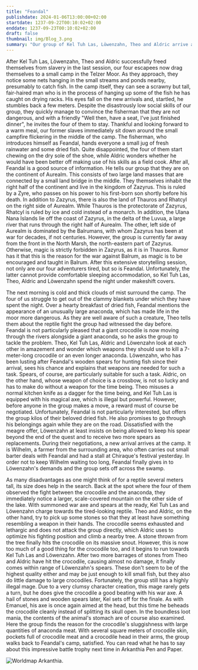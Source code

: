 ```yaml
---
title: "Feandal"
publishdate: 2024-01-06T13:00:00+02:00
startdate: 1237-09-22T00:10:02+02:00
enddate: 1237-09-23T00:10:02+02:00
draft: false
thumbnail: img/Blog_3.png
summary: "Our group of Kel Tuh Las, Löwenzahn, Theo and Aldric arrive at the small camp in the Telzer swamp, which they discovered last time. Here they meet Feandal the fisherman, who gives them a brief summary of which country and world they live in. After a night in Feandal's camp, he has another mission for our group. You can find out what it is and how the four of them go about it here:"
---
```


After Kel Tuh Las, Löwenzahn, Theo and Aldric successfully freed themselves from slavery in the last session, our four escapees now drag themselves to a small camp in the Telzer Moor. As they approach, they notice some nets hanging in the small streams and ponds nearby, presumably to catch fish. In the camp itself, they can see a scrawny but tall, fair-haired man who is in the process of hanging up some of the fish he has caught on drying racks. His eyes fall on the new arrivals and, startled, he stumbles back a few meters. Despite the disastrously low social skills of our group, they quickly manage to convince the fisherman that they are not dangerous, and with a friendly "Well then, have a seat, I've just finished dinner", he invites the four of them to stay. Thankful and looking forward to a warm meal, our former slaves immediately sit down around the small campfire flickering in the middle of the camp. The fisherman, who introduces himself as Feandal, hands everyone a small jug of fresh rainwater and some dried fish. Quite disappointed, the four of them start chewing on the dry sole of the shoe, while Aldric wonders whether he would have been better off making use of his skills as a field cook. After all, Feandal is a good source of information. He tells our group that they are on the continent of Aurealm. This consists of two large land masses that are connected by a small land bridge in the middle. They themselves inhabit the right half of the continent and live in the kingdom of Zazyrus. This is ruled by a Zyre, who passes on his power to his first-born son shortly before his death. In addition to Zazyrus, there is also the land of Thauros and Rhatcyl on the right side of Aurealm. While Thauros is the protectorate of Zazyrus, Rhatcyl is ruled by ice and cold instead of a monarch. In addition, the Ulana Nana Islands lie off the coast of Zazyrus, in the delta of the Luvua, a large river that runs through the right half of Aurealm. The other, left side of Aurealm is dominated by the Balrumans, with whom Zazyrus has been at war for decades, if not centuries. However, the group is currently far away from the front in the North Marsh, the north-eastern part of Zazyrus. Otherwise, magic is strictly forbidden in Zazyrus, as it is in Thauros. Rumor has it that this is the reason for the war against Balrum, as magic is to be encouraged and taught in Balrum. After this extensive storytelling session, not only are our four adventurers tired, but so is Feandal. Unfortunately, the latter cannot provide comfortable sleeping accommodation, so Kel Tuh Las, Theo, Aldric and Löwenzahn spend the night under makeshift covers.

The next morning is cold and thick clouds of mist surround the camp. The four of us struggle to get out of the clammy blankets under which they have spent the night. Over a hearty breakfast of dried fish, Feandal mentions the appearance of an unusually large anaconda, which has made life in the moor more dangerous. As they are well aware of such a creature, Theo tells them about the reptile fight the group had witnessed the day before. Feandal is not particularly pleased that a giant crocodile is now moving through the rivers alongside a giant anaconda, so he asks the group to tackle the problem. Theo, Kel Tuh Las, Aldric and Löwenzahn look at each other in amazement and wonder which weapons they should use to kill a 7-meter-long crocodile or an even longer anaconda. Löwenzahn, who has been lusting after Feandal's wooden spears for hunting fish since their arrival, sees his chance and explains that weapons are needed for such a task. Spears, of course, are particularly suitable for such a task. Aldric, on the other hand, whose weapon of choice is a crossbow, is not so lucky and has to make do without a weapon for the time being. Theo misuses a normal kitchen knife as a dagger for the time being, and Kel Tuh Las is equipped with his magical axe, which is illegal but powerful. However, before anyone in the group makes a move, a reward must of course be negotiated. Unfortunately, Feandal is not particularly interested, but offers the group kilos of their beloved dried fish. He also promises to go through his belongings again while they are on the road. Dissatisfied with the meagre offer, Löwenzahn at least insists on being allowed to keep his spear beyond the end of the quest and to receive two more spears as replacements. During their negotiations, a new arrival arrives at the camp. It is Wilhelm, a farmer from the surrounding area, who often carries out small barter deals with Feandal and had a stall at Chiraque's festival yesterday. In order not to keep Wilhelm waiting too long, Feandal finally gives in to Löwenzahn's demands and the group sets off across the swamp.

As many disadvantages as one might think of for a reptile several meters tall, its size does help in the search. Back at the spot where the four of them observed the fight between the crocodile and the anaconda, they immediately notice a larger, scale-covered mountain on the other side of the lake. With summoned war axe and spears at the ready, Kel Tuh Las and Löwenzahn charge towards the tired-looking reptile. Theo and Aldric, on the other hand, try to pick up some stones so that they at least have something resembling a weapon in their hands. The crocodile seems exhausted and lethargic and does not attack the group directly, which Aldric uses to optimize his fighting position and climb a nearby tree. A stone thrown from the tree finally hits the crocodile on its massive snout. However, this is now too much of a good thing for the crocodile too, and it begins to run towards Kel Tuh Las and Löwenzahn. After two more barrages of stones from Theo and Aldric have hit the crocodile, causing almost no damage, it finally comes within range of Löwenzahn's spears. These don't seem to be of the highest quality either and may be just enough to kill small fish, but they also do little damage to large crocodiles. Fortunately, the group still has a highly illegal mage. Due to a very clumsy character creation, this mage rarely gets a turn, but he does give the crocodile a good beating with his war axe. A hail of stones and wooden spears later, Kel sets off for the finale. As with Emanuel, his axe is once again aimed at the head, but this time he beheads the crocodile cleanly instead of splitting its skull open. In the boundless loot mania, the contents of the animal's stomach are of course also examined. Here the group finds the reason for the crocodile's sluggishness with large quantities of anaconda meat. With several square meters of crocodile skin, pockets full of crocodile meat and a crocodile head in their arms, the group walks back to Feandal's camp, satisfied. You can read what he has to say about this impressive battle trophy next time in Arkanthia Pen and Paper.

<div class="img-max center">
  <img class="img-fluid" title="Worldmap Arkanthia" alt="Worldmap Arkanthia." src="/img/Arkanthia_Full_Map_Blog_1-4.jpg" />
</div>
